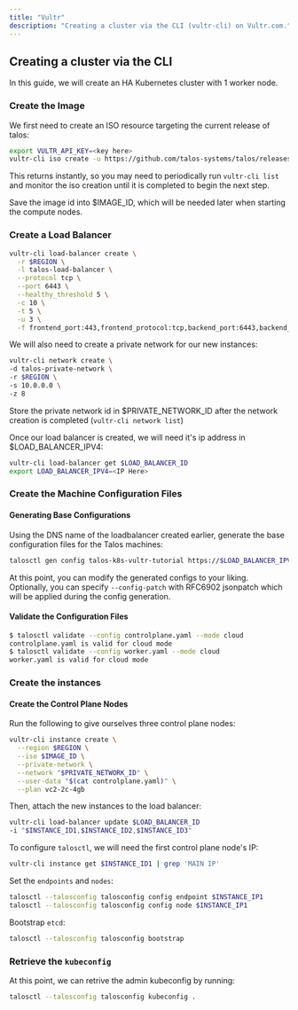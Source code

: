 ```yaml
---
title: "Vultr"
description: "Creating a cluster via the CLI (vultr-cli) on Vultr.com."
---
```


## Creating a cluster via the CLI
In this guide, we will create an HA Kubernetes cluster with 1 worker node.

### Create the Image
We first need to create an ISO resource targeting the current release of talos:

```bash
export VULTR_API_KEY=<key here>
vultr-cli iso create -u https://github.com/talos-systems/talos/releases/download/v0.14.0/talos-amd64.iso
```

This returns instantly, so you may need to periodically run `vultr-cli list` and monitor the iso creation until it is completed to begin the next step.

Save the image id into $IMAGE_ID, which will be needed later when starting the compute nodes.

### Create a Load Balancer
```bash
vultr-cli load-balancer create \
  -r $REGION \
  -l talos-load-balancer \
  --protocol tcp \
  --port 6443 \
  --healthy_threshold 5 \
  -c 10 \
  -t 5 \
  -u 3 \
  -f frontend_port:443,frontend_protocol:tcp,backend_port:6443,backend_protocol:tcp
```

We will also need to create a private network for our new instances:

```bash
vultr-cli network create \
-d talos-private-network \
-r $REGION \
-s 10.0.0.0 \
-z 8
```

Store the private network id in $PRIVATE_NETWORK_ID after the network creation is completed (`vultr-cli network list`)

Once our load balancer is created, we will need it's ip address in $LOAD_BALANCER_IPV4:

```bash
vultr-cli load-balancer get $LOAD_BALANCER_ID
export LOAD_BALANCER_IPV4=<IP Here>
```

### Create the Machine Configuration Files
#### Generating Base Configurations

Using the DNS name of the loadbalancer created earlier, generate the base configuration files for the Talos machines:

```bash
talosctl gen config talos-k8s-vultr-tutorial https://$LOAD_BALANCER_IPV4:443
```

At this point, you can modify the generated configs to your liking.
Optionally, you can specify `--config-patch` with RFC6902 jsonpatch which will be applied during the config generation.

#### Validate the Configuration Files

```bash
$ talosctl validate --config controlplane.yaml --mode cloud
controlplane.yaml is valid for cloud mode
$ talosctl validate --config worker.yaml --mode cloud
worker.yaml is valid for cloud mode
```

### Create the instances

#### Create the Control Plane Nodes

Run the following to give ourselves three control plane nodes:

```bash
vultr-cli instance create \
  --region $REGION \
  --iso $IMAGE_ID \
  --private-network \
  --network "$PRIVATE_NETWORK_ID" \
  --user-data "$(cat controlplane.yaml)" \
  --plan vc2-2c-4gb
```

Then, attach the new instances to the load balancer:
```bash
vultr-cli load-balancer update $LOAD_BALANCER_ID
-i "$INSTANCE_ID1,$INSTANCE_ID2,$INSTANCE_ID3"
```

To configure `talosctl`, we will need the first control plane node's IP:

```bash
vultr-cli instance get $INSTANCE_ID1 | grep 'MAIN IP'
```

Set the `endpoints` and `nodes`:

```bash
talosctl --talosconfig talosconfig config endpoint $INSTANCE_IP1
talosctl --talosconfig talosconfig config node $INSTANCE_IP1
```

Bootstrap `etcd`:

```bash
talosctl --talosconfig talosconfig bootstrap
```

### Retrieve the `kubeconfig`

At this point, we can retrive the admin kubeconfig by running:

```bash
talosctl --talosconfig talosconfig kubeconfig .
```




